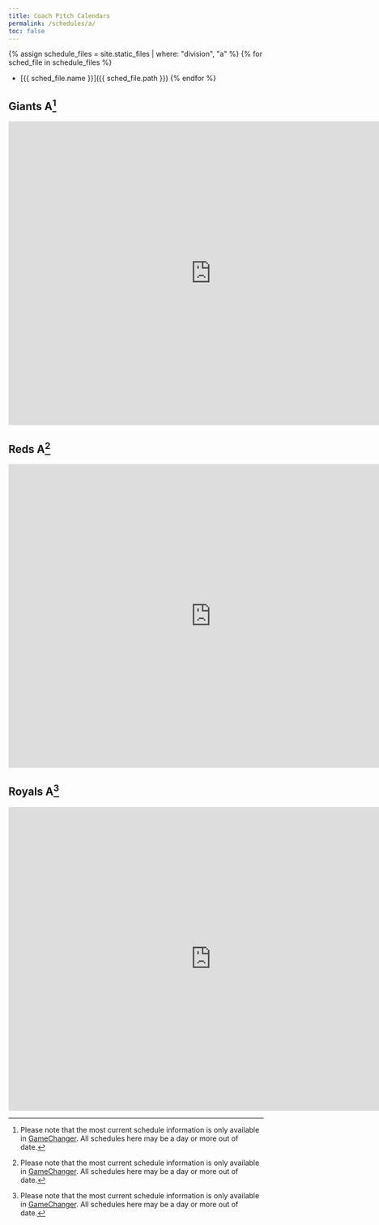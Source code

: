 ```yaml
---
title: Coach Pitch Calendars
permalink: /schedules/a/
toc: false
---
```


{% assign schedule_files = site.static_files | where: "division", "a" %}
{% for sched_file in schedule_files %}
* [{{ sched_file.name }}]({{ sched_file.path }})
{% endfor %}

## Giants A[^stale]
<iframe src="https://calendar.google.com/calendar/embed?src=i6nh500ubj1dt9orur46jmfuuu8ht6ac%40import.calendar.google.com&ctz=America%2FLos_Angeles" style="border: 0" width="800" height="600" frameborder="0" scrolling="no"></iframe>

## Reds A[^stale]
<iframe src="https://calendar.google.com/calendar/embed?src=lshrdnjnos5lhljrrrl1un1g6jhcjpjo%40import.calendar.google.com&ctz=America%2FLos_Angeles" style="border: 0" width="800" height="600" frameborder="0" scrolling="no"></iframe>

## Royals A[^stale]
<iframe src="https://calendar.google.com/calendar/embed?src=2u9n3r1ki8tk65fjavssr9bsbovhkuh6%40import.calendar.google.com&ctz=America%2FLos_Angeles" style="border: 0" width="800" height="600" frameborder="0" scrolling="no"></iframe>

[^stale]: Please note that the most current schedule information is only
          available in [GameChanger](https://web.gc.com). All schedules here may
          be a day or more out of date.
